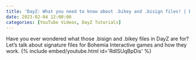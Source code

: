 ```yaml
---
title: 'DayZ: What you need to know about .bikey and .bisign files! | Bohemia Interactive Signature Files'
date: 2023-02-04 12:00:00
categories: [YouTube Videos, DayZ Tutorials]
---
```

Have you ever wondered what those .bisign and .bikey files in DayZ are for? Let’s talk about signature files for Bohemia Interactive games and how they work.
{% include embed/youtube.html id='RdISUqBpDis' %}